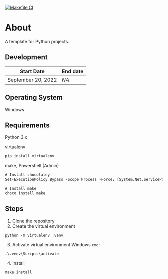 [![Makefile CI](https://github.com/maryletteroa/python-devops-win/actions/workflows/makefile.yml/badge.svg?branch=main)](https://github.com/maryletteroa/python-devops-win/actions/workflows/makefile.yml)
# About
A template for Python projects. 

## Development
Start Date  | End date
-|-
September 20, 2022 | *NA*

## Operating System
Windows

## Requirements
Python 3.x 

virtualenv
```sh
pip install virtualenv
```
make, Powershell (Admin)
```ps
# Install chocolatey
Set-ExecutionPolicy Bypass -Scope Process -Force; [System.Net.ServicePointManager]::SecurityProtocol = [System.Net.ServicePointManager]::SecurityProtocol -bor 3072; iex ((New-Object System.Net.WebClient).DownloadString('https://community.chocolatey.org/install.ps1'))

# Install make
choco install make
```

## Steps

1. Clone the repository
2. Create the virtual environment
```
python -m virtualenv .venv
```
3. Activate virtual environment
Windows `cmd`:
```
.\.venv\Scripts\activate
```
4. Install
```
make install
```